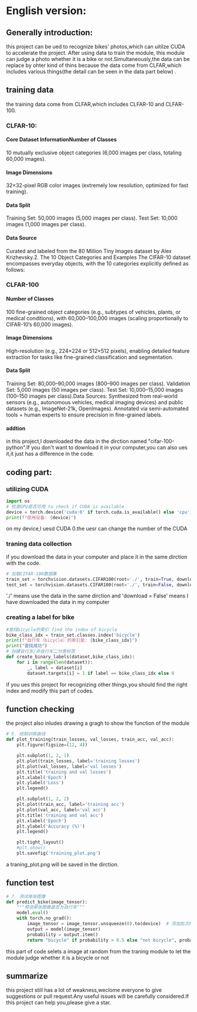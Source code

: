 # English version:

## Generally introduction:
  this project can be ued to recognize bikes' photos,which can uitilze CUDA to accelerate the project.
  After using data to train the module, this module can judge a photo whether it is a bike or not.Simultaneously,the data can be replace by ohter kind of thins because the data come from CLFAR,which includes various things(the detail can be seen in the data part below) .

## training data
the training data come from CLFAR,which includes CLFAR-10 and CLFAR-100. 
### CLFAR-10:
#### Core Dataset Information​Number of Classes
10 mutually exclusive object categories (6,000 images per class, totaling 60,000 images).
#### ​Image Dimensions
32×32-pixel RGB color images (extremely low resolution, optimized for fast training).
#### ​Data Split 
Training Set: 50,000 images (5,000 images per class). 
Test Set: 10,000 images (1,000 images per class).​
#### Data Source
Curated and labeled from the 80 Million Tiny Images dataset by Alex Krizhevsky.​2. The 10 Object Categories and Examples The CIFAR-10 dataset encompasses everyday objects, with the 10 categories explicitly defined as follows:
### CLFAR-100
#### Number of Classes
100 fine-grained object categories (e.g., subtypes of vehicles, plants, or medical conditions), with ​60,000–100,000 images (scaling proportionally to CIFAR-10’s 60,000 images).
#### ​Image Dimensions
High-resolution (e.g., 224×224 or 512×512 pixels), enabling detailed feature extraction for tasks like fine-grained classification and segmentation.
#### Data Split
Training Set: 80,000–90,000 images (800–900 images per class). Validation Set: 5,000 images (50 images per class). 
Test Set: 10,000–15,000 images (100–150 images per class).​Data Sources: Synthesized from ​real-world sensors (e.g., autonomous vehicles, medical imaging devices) and ​public datasets (e.g., ImageNet-21k, OpenImages). Annotated via ​semi-automated tools + ​human experts to ensure precision in fine-grained labels. 
#### addtion
in this project,I downloaded the data in the dirction named "cifar-100-python".If you don't want to download it in your computer,you can also ues it,it just has a difference in the code.
## coding part:

### utilizing CUDA
```python
import os 
# 检查GPU是否可用 to check if CUDA is available
device = torch.device('cuda:0' if torch.cuda.is_available() else 'cpu')
print(f"使用设备: {device}")
```
on my device,I uesd CUDA 0.the uesr can change the number of the CUDA

### traning data collection
if you download the data in your computer and place it in the same dirction with the code.
```python
# 加载CIFAR-100数据集
train_set = torchvision.datasets.CIFAR100(root='./', train=True, download=False, transform=transform)
test_set = torchvision.datasets.CIFAR100(root='./', train=False, download=False, transform=transform)
```
'./' means use the data in the same dirction and 'download = False' means I have downloaded the data in my computer

### creating a label for bike
```python
#查找bicycle的索引 find the index of bicycle
bike_class_idx = train_set.classes.index('bicycle')
print(f"自行车（bicycle）的索引是: {bike_class_idx}")
print("查找成功")
# 创建自行车/非自行车二分类标签
def create_binary_labels(dataset,bike_class_idx):
    for i in range(len(dataset)):
        _, label = dataset[i]
        dataset.targets[i] = 1 if label == bike_class_idx else 0
```
if you ues this project for recognizing other things,you should find the right index and modify this part of codes.

## function checking
the project also inludes drawing a gragh to show the function of the module
```python
# 5. 绘制训练曲线
def plot_training(train_losses, val_losses, train_acc, val_acc):
    plt.figure(figsize=(12, 4))

    plt.subplot(1, 2, 1)
    plt.plot(train_losses, label='training losses')
    plt.plot(val_losses, label='val losses')
    plt.title('training and val losses')
    plt.xlabel('Epoch')
    plt.ylabel('Loss')
    plt.legend()

    plt.subplot(1, 2, 2)
    plt.plot(train_acc, label='training acc')
    plt.plot(val_acc, label='val acc')
    plt.title('training and val acc')
    plt.xlabel('Epoch')
    plt.ylabel('Accuracy (%)')
    plt.legend()

    plt.tight_layout()
    #plt.show()
    plt.savefig('training_plot.png')
```
a traning_plot.png will be saved in the dirction.

## function test
```python
# 7. 测试单张图像
def predict_bike(image_tensor):
    """预测单张图像是否为自行车"""
    model.eval()
    with torch.no_grad():
        image_tensor = image_tensor.unsqueeze(0).to(device)  # 添加批次维度
        output = model(image_tensor)
        probability = output.item()
        return "bicycle" if probability > 0.5 else "not bicycle", probability
```
this part of code selets a image at random from the traning module to let the module judge whether it is a bicycle or not

## summarize
 this project still has a lot of weakness,weclome everyone to give suggestions or pull request.Any useful  issues will be carefully considered.If this project can help you,please give a star.